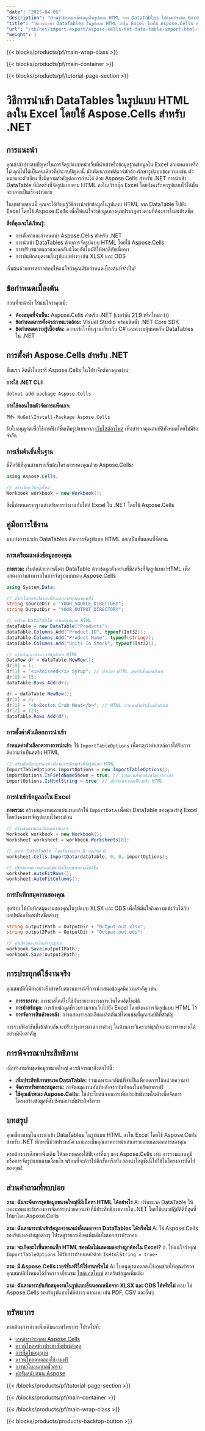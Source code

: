 ```yaml
---
"date": "2025-04-05"
"description": "เรียนรู้วิธีการนำเข้าข้อมูลในรูปแบบ HTML จาก DataTables ไปยังสเปรดชีต Excel ได้อย่างราบรื่นโดยใช้ Aspose.Cells สำหรับ .NET โดยรักษารูปแบบข้อความทั้งหมดและเพิ่มประสิทธิภาพการทำงานของคุณ"
"title": "วิธีการนำเข้า DataTables ในรูปแบบ HTML ลงใน Excel โดยใช้ Aspose.Cells สำหรับ .NET"
"url": "/th/net/import-export/aspose-cells-net-data-table-import-html-formatting/"
"weight": 1
---
```


{{< blocks/products/pf/main-wrap-class >}}

{{< blocks/products/pf/main-container >}}

{{< blocks/products/pf/tutorial-page-section >}}


# วิธีการนำเข้า DataTables ในรูปแบบ HTML ลงใน Excel โดยใช้ Aspose.Cells สำหรับ .NET

## การแนะนำ

คุณกำลังประสบปัญหาในการจัดรูปแบบหน้าเว็บที่นำเข้าหรือข้อมูลฐานข้อมูลใน Excel ด้วยตนเองหรือไม่ คุณไม่ได้เป็นคนเดียวที่ประสบปัญหานี้ นักพัฒนาซอฟต์แวร์มักต้องรักษารูปแบบข้อความ เช่น ตัวหนาและตัวเอียง ซึ่งมีความสำคัญต่อการอ่านได้ ด้วย Aspose.Cells สำหรับ .NET การนำเข้า DataTable ที่มีสตริงที่จัดรูปแบบตาม HTML ลงในเวิร์กบุ๊ก Excel โดยยังคงรักษารูปแบบไว้ได้นั้นจะกลายเป็นเรื่องง่ายดาย

ในบทช่วยสอนนี้ คุณจะได้เรียนรู้วิธีการนำเข้าข้อมูลในรูปแบบ HTML จาก DataTable ไปยัง Excel โดยใช้ Aspose.Cells เพื่อให้แน่ใจว่าข้อมูลของคุณปรากฏตรงตามที่ต้องการในสเปรดชีต

**สิ่งที่คุณจะได้เรียนรู้:**
- การตั้งค่าและกำหนดค่า Aspose.Cells สำหรับ .NET
- การนำเข้า DataTables ด้วยการจัดรูปแบบ HTML โดยใช้ Aspose.Cells
- การปรับขนาดแถวและคอลัมน์โดยอัตโนมัติให้พอดีกับเนื้อหา
- การบันทึกสมุดงานในรูปแบบต่างๆ เช่น XLSX และ ODS

เริ่มต้นด้วยการตรวจสอบให้แน่ใจว่าคุณมีข้อกำหนดเบื้องต้นที่จำเป็น!

## ข้อกำหนดเบื้องต้น

ก่อนที่จะดำน้ำ ให้แน่ใจว่าคุณมี:
- **ห้องสมุดที่จำเป็น:** Aspose.Cells สำหรับ .NET (เวอร์ชัน 21.9 หรือใหม่กว่า)
- **ข้อกำหนดการตั้งค่าสภาพแวดล้อม:** Visual Studio พร้อมติดตั้ง .NET Core SDK
- **ข้อกำหนดความรู้เบื้องต้น:** ความเข้าใจพื้นฐานเกี่ยวกับ C# และความคุ้นเคยกับ DataTables ใน .NET

## การตั้งค่า Aspose.Cells สำหรับ .NET

ขั้นแรก ติดตั้งไลบรารี Aspose.Cells ในโปรเจ็กต์ของคุณผ่าน:

**การใช้ .NET CLI:**
```bash
dotnet add package Aspose.Cells
```

**การใช้คอนโซลตัวจัดการแพ็คเกจ:**
```plaintext
PM> NuGet\Install-Package Aspose.Cells
```

รับใบอนุญาตเพื่อใช้งานฟังก์ชั่นเต็มรูปแบบจาก [เว็บไซต์อาโพส](https://purchase.aspose.com/temporary-license/) เพื่อสำรวจคุณสมบัติทั้งหมดโดยไม่มีข้อจำกัด

### การเริ่มต้นขั้นพื้นฐาน

นี่คือวิธีที่คุณสามารถเริ่มต้นโครงการของคุณด้วย Aspose.Cells:
```csharp
using Aspose.Cells;

// สร้างวัตถุเวิร์กบุ๊กใหม่
Workbook workbook = new Workbook();
```

สิ่งนี้กำหนดรากฐานสำหรับการทำงานกับไฟล์ Excel ใน .NET โดยใช้ Aspose.Cells

## คู่มือการใช้งาน

มาแบ่งการนำเข้า DataTables ด้วยการจัดรูปแบบ HTML ออกเป็นขั้นตอนที่ชัดเจน

### การเตรียมแหล่งข้อมูลของคุณ

**ภาพรวม:**
เริ่มต้นด้วยการตั้งค่า DataTable ด้วยข้อมูลตัวอย่างที่มีสตริงที่จัดรูปแบบ HTML เพื่อแสดงความสามารถในการจัดรูปแบบของ Aspose.Cells
```csharp
using System.Data;

// ตั้งค่าไดเรกทอรีแหล่งที่มาและเอาต์พุตของคุณที่นี่
string SourceDir = "YOUR_SOURCE_DIRECTORY";
string OutputDir = "YOUR_OUTPUT_DIRECTORY";

// เตรียม DataTable ด้วยค่ารูปแบบ HTML
dataTable = new DataTable("Products");
dataTable.Columns.Add("Product ID", typeof(Int32));
dataTable.Columns.Add("Product Name", typeof(string));
dataTable.Columns.Add("Units In Stock", typeof(Int32));

// การเพิ่มแถวด้วยการจัดรูปแบบ HTML
DataRow dr = dataTable.NewRow();
dr[0] = 1;
dr[1] = "<i>Aniseed</i> Syrup"; // ตัวเอียง HTML สำหรับชื่อผลิตภัณฑ์
dr[2] = 15;
dataTable.Rows.Add(dr);

dr = dataTable.NewRow();
dr[0] = 2;
dr[1] = "<b>Boston Crab Meat</b>"; // HTML ตัวหนาสำหรับชื่อผลิตภัณฑ์
dr[2] = 123;
dataTable.Rows.Add(dr);
```

### การตั้งค่าตัวเลือกการนำเข้า

**กำหนดค่าตัวเลือกตารางการนำเข้า:**
ใช้ `ImportTableOptions` เพื่อระบุว่าค่าเซลล์ควรได้รับการตีความว่าเป็นสตริง HTML
```csharp
// สร้างตัวเลือกการนำเข้าเพื่อจัดการกับสตริงที่จัดรูปแบบ HTML
ImportTableOptions importOptions = new ImportTableOptions();
importOptions.IsFieldNameShown = true; // รวมส่วนหัวคอลัมน์ในการนำเข้า
importOptions.IsHtmlString = true; // ตีความค่าเซลล์เป็นสตริง HTML
```

### การนำเข้าข้อมูลลงใน Excel

**ภาพรวม:**
สร้างสมุดงานและแผ่นงานแล้วใช้ `ImportData` เพื่อนำ DataTable ของคุณเข้าสู่ Excel โดยยังคงการจัดรูปแบบไว้ครบถ้วน
```csharp
// สร้างสมุดงานและรับแผ่นงานแรก
Workbook workbook = new Workbook();
Worksheet worksheet = workbook.Worksheets[0];

// นำเข้า DataTable โดยเริ่มจากแถว 0 คอลัมน์ 0
worksheet.Cells.ImportData(dataTable, 0, 0, importOptions);

// ปรับขนาดแถวและคอลัมน์เพื่อให้สามารถอ่านได้ดีขึ้น
worksheet.AutoFitRows();
worksheet.AutoFitColumns();
```

### การบันทึกสมุดงานของคุณ

สุดท้าย ให้บันทึกสมุดงานของคุณในรูปแบบ XLSX และ ODS เพื่อให้มั่นใจถึงความเข้ากันได้กับแอปพลิเคชันสเปรดชีตต่างๆ
```csharp
string output1Path = OutputDir + "Output.out.xlsx";
string output2Path = OutputDir + "Output.out.ods";

// บันทึกสมุดงานในสองรูปแบบ
workbook.Save(output1Path);
workbook.Save(output2Path);
```

## การประยุกต์ใช้งานจริง

คุณสมบัตินี้มีค่าอย่างยิ่งสำหรับสถานการณ์ที่การนำเสนอข้อมูลมีความสำคัญ เช่น:
- **การรายงาน:** การนำสไตล์ไปใช้กับรายงานทางการเงินโดยอัตโนมัติ
- **การย้ายข้อมูล:** การย้ายข้อมูลที่รวบรวมจากเว็บไปยัง Excel โดยยังคงการจัดรูปแบบ HTML ไว้
- **การจัดการสินค้าคงคลัง:** การแสดงรายละเอียดผลิตภัณฑ์โดยเน้นที่คุณสมบัติที่สำคัญ

การรวมฟังก์ชันนี้เข้าด้วยกันจะปรับปรุงกระบวนการต่างๆ ในด้านการวิเคราะห์ธุรกิจและการรายงานได้อย่างมีนัยสำคัญ

## การพิจารณาประสิทธิภาพ

เมื่อทำงานกับชุดข้อมูลขนาดใหญ่ ควรพิจารณาสิ่งต่อไปนี้:
- **เพิ่มประสิทธิภาพขนาด DataTable:** รวมเฉพาะคอลัมน์ที่จำเป็นเพื่อลดการใช้หน่วยความจำ
- **จัดการทรัพยากรสมุดงาน:** กำจัดสมุดงานทันทีหลังจากบันทึกลงในทรัพยากรฟรี
- **ใช้คุณลักษณะ Aspose.Cells:** ใช้ประโยชน์จากการเพิ่มประสิทธิภาพในตัวเพื่อจัดการโครงสร้างข้อมูลที่ซับซ้อนอย่างมีประสิทธิภาพ

## บทสรุป

คุณเชี่ยวชาญในการนำเข้า DataTables ในรูปแบบ HTML ลงใน Excel โดยใช้ Aspose.Cells สำหรับ .NET ทักษะนี้ช่วยประหยัดเวลาและเพิ่มคุณภาพการนำเสนอรายงานและเอกสารของคุณ

หากต้องการศึกษาเพิ่มเติม ให้ลองทดลองใช้ฟีเจอร์อื่นๆ ของ Aspose.Cells เช่น การรวมแผนภูมิหรือการจัดรูปแบบตามเงื่อนไข พร้อมที่จะก้าวไปอีกขั้นหรือยัง ลองนำโซลูชันนี้ไปใช้ในโครงการถัดไปของคุณ!

## ส่วนคำถามที่พบบ่อย

**ถาม: ฉันจะจัดการชุดข้อมูลขนาดใหญ่ที่มีเนื้อหา HTML ได้อย่างไร**
A: ปรับขนาด DataTable ให้เหมาะสมและรับรองการจัดการหน่วยความจำที่มีประสิทธิภาพภายใน .NET โดยใช้แนวปฏิบัติดีที่สุดที่ให้มาโดย Aspose.Cells

**ถาม: ฉันสามารถนำเข้าข้อมูลจากแหล่งอื่นนอกจาก DataTables ได้หรือไม่**
A: ใช่ Aspose.Cells รองรับแหล่งข้อมูลต่างๆ โปรดดูรายละเอียดเพิ่มเติมในเอกสารประกอบ

**ถาม: จะเกิดอะไรขึ้นหากแท็ก HTML ของฉันไม่แสดงผลอย่างถูกต้องใน Excel?**
ก. ให้แน่ใจว่าคุณ `ImportTableOptions` ได้รับการกำหนดค่าด้วย `IsHtmlString = true`-

**ถาม: มี Aspose.Cells เวอร์ชันฟรีให้ใช้งานหรือไม่**
A: ใบอนุญาตทดลองใช้งานช่วยให้คุณสำรวจคุณสมบัติทั้งหมดได้ชั่วคราว เยี่ยมชม [ไซต์แอสโพเซ่](https://purchase.aspose.com/temporary-license/) สำหรับข้อมูลเพิ่มเติม

**ถาม: ฉันสามารถบันทึกสมุดงานในรูปแบบอื่นนอกเหนือจาก XLSX และ ODS ได้หรือไม่**
ตอบ ใช่ Aspose.Cells รองรับรูปแบบไฟล์ต่างๆ มากมาย เช่น PDF, CSV และอื่นๆ

## ทรัพยากร

หากต้องการอ่านเพิ่มเติมและทรัพยากร โปรดไปที่:
- [เอกสารประกอบ Aspose.Cells](https://reference.aspose.com/cells/net/)
- [ดาวน์โหลดข่าวประชาสัมพันธ์ล่าสุด](https://releases.aspose.com/cells/net/)
- [การซื้อใบอนุญาต](https://purchase.aspose.com/buy)
- [ดาวน์โหลดทดลองใช้งานฟรี](https://releases.aspose.com/cells/net/)
- [การขอใบอนุญาตชั่วคราว](https://purchase.aspose.com/temporary-license/)
- [ฟอรั่มสนับสนุน Aspose](https://forum.aspose.com/c/cells/9)

{{< /blocks/products/pf/tutorial-page-section >}}

{{< /blocks/products/pf/main-container >}}

{{< /blocks/products/pf/main-wrap-class >}}

{{< blocks/products/products-backtop-button >}}